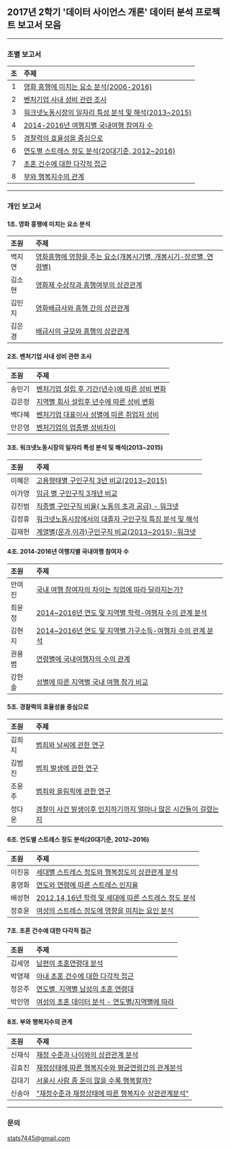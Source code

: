 ## 2017년 2학기 '데이터 사이언스 개론' 데이터 분석 프로젝트 보고서 모음

---

### 조별 보고서

조      | 주제
:------:|:-------------
1 | [영화 흥행에 미치는 요소 분석(2006-2016)](https://github.com/youngwoos/MJUProject/tree/master/2017_02/team1/team1.md)
2 | [벤처기업 사내 성비 관련 조사](https://github.com/youngwoos/MJUProject/tree/master/2017_02/team2/team2.md)
3 | [워크넷노동시장의 일자리 특성 분석 및 해석(2013~2015)](https://github.com/youngwoos/MJUProject/tree/master/2017_02/team3/team3.md)
4 | [2014-2016년 여행지별 국내여행 참여자 수](https://github.com/youngwoos/MJUProject/tree/master/2017_02/team4/team4.md)
5 | [경찰력의 효율성을 중심으로](https://github.com/youngwoos/MJUProject/tree/master/2017_02/team5/team5.md)
6 | [연도별 스트레스 정도 분석(20대기준, 2012~2016)](https://github.com/youngwoos/MJUProject/tree/master/2017_02/team6/team06.md)
7 | [초혼 건수에 대한 다각적 접근](https://github.com/youngwoos/MJUProject/tree/master/2017_02/team7/team7.md)
8 | [부와 행복지수의 관계](https://github.com/youngwoos/MJUProject/tree/master/2017_02/team8/team8.md)

---

### 개인 보고서

#### 1조. 영화 흥행에 미치는 요소 분석

조원         | 주제
:------------- |:-------------
백지연 | [영화흥행에 영향을 주는 요소(개봉시기별, 개봉시기-장르별, 연령별)](https://github.com/youngwoos/MJUProject/tree/master/2017_02/team1/members/member1/team1_1.md)
김소현 | [영화제 수상작과 흥행여부의 상관관계](https://github.com/youngwoos/MJUProject/tree/master/2017_02/team1/members/member2/team1_2.md)
김민지 | [영화배급사와 흥행 간의 상관관계](https://github.com/youngwoos/MJUProject/tree/master/2017_02/team1/members/member3/team1_3.md)
김은경 | [배급사의 규모와 흥행의 상관관계](https://github.com/youngwoos/MJUProject/tree/master/2017_02/team1/members/member4/team1_4.md)


#### 2조. 벤처기업 사내 성비 관련 조사

조원         | 주제
:------------- |:-------------
송민기 | [벤처기업 설립 후 기간(년수)에 따른 성비 변화](https://github.com/youngwoos/MJUProject/tree/master/2017_02/team2/members/member1/team2_1.md)
김은정 | [지역별 회사 설립후 년수에 따른 성비 변화](https://github.com/youngwoos/MJUProject/tree/master/2017_02/team2/members/member2/team2_2.md)
백다혜 | [벤처기업 대표이사 성별에 따른 취업자 성비](https://github.com/youngwoos/MJUProject/tree/master/2017_02/team2/members/member3/team2_3.md)
안은영 | [벤처기업의 업종별 성비차이](https://github.com/youngwoos/MJUProject/tree/master/2017_02/team2/members/member4/team2_4.md)


#### 3조. 워크넷노동시장의 일자리 특성 분석 및 해석(2013~2015)

조원         | 주제
:------------- |:-------------
이혜은 | [고용형태별 구인구직 3년 비교(2013~2015)](https://github.com/youngwoos/MJUProject/tree/master/2017_02/team3/members/member1/team3_1.md)
이가영 | [임금 별 구인구직 3개년 비교](https://github.com/youngwoos/MJUProject/tree/master/2017_02/team3/members/member2/team3_2.md)
김진범 | [직종별 구인구직 비율( 노동의 초과 공급) - 워크넷](https://github.com/youngwoos/MJUProject/tree/master/2017_02/team3/members/member3/team3_3.md)
김정휴 | [워크넷노동시장에서의 대졸자 구인구직 특징 분석 및 해석](https://github.com/youngwoos/MJUProject/tree/master/2017_02/team3/members/member4/team3_4.md)
김재헌 | [계열별(문과,이과)구인구직 비교(2013~2015)-워크넷](https://github.com/youngwoos/MJUProject/tree/master/2017_02/team3/members/member5/team3_5.md)


#### 4조. 2014-2016년 여행지별 국내여행 참여자 수

조원         | 주제
:------------- |:-------------
안여진 | [국내 여행 참여자의 차이는 직업에 따라 달라지는가?](https://github.com/youngwoos/MJUProject/tree/master/2017_02/team4/members/member1/team4_1.md)
최윤정 | [2014~2016년 연도 및 지역별 학력-여행자 수의 관계 분석](https://github.com/youngwoos/MJUProject/tree/master/2017_02/team4/members/member2/team4_2.md)
김현지 | [2014~2016년 연도 및 지역별 가구소득-여행자 수의 관계 분석](https://github.com/youngwoos/MJUProject/tree/master/2017_02/team4/members/member3/team4_3.md)
권용범 | [연령별에 국내여행자의 수의 관계](https://github.com/youngwoos/MJUProject/tree/master/2017_02/team4/members/member4/team4_4.md)
강한솔 | [성별에 따른 지역별 국내 여행 참가 비교](https://github.com/youngwoos/MJUProject/tree/master/2017_02/team4/members/member5/team4_5.md)


#### 5조. 경찰력의 효율성을 중심으로

조원         | 주제
:------------- |:-------------
김희지 | [범죄와 날씨에 관한 연구](https://github.com/youngwoos/MJUProject/tree/master/2017_02/team5/members/member1/team5_1.md)
김범진 | [범죄 발생에 관한 연구](https://github.com/youngwoos/MJUProject/tree/master/2017_02/team5/members/member2/team5_2.md)
조윤주 | [범죄와 올림픽에 관한 연구](https://github.com/youngwoos/MJUProject/tree/master/2017_02/team5/members/member3/team5_3.md)
정다운 | [경찰이 사건 발생이후 인지하기까지 얼마나 많은 시간들이 걸렸는지](https://github.com/youngwoos/MJUProject/tree/master/2017_02/team5/members/member4/team5_4.md)


#### 6조. 연도별 스트레스 정도 분석(20대기준, 2012~2016)

조원         | 주제
:------------- |:-------------
이진웅 | [세대별 스트레스 정도와 행복정도의 상관관계 분석](https://github.com/youngwoos/MJUProject/tree/master/2017_02/team6/members/member1/team6_1.md)
홍영화 | [연도와 연령에 따른 스트레스 인지율](https://github.com/youngwoos/MJUProject/tree/master/2017_02/team6/members/member2/team6_2.md)
배성현 | [2012,14,16년 학력 및 세대에 따른 스트레스 정도 분석](https://github.com/youngwoos/MJUProject/tree/master/2017_02/team6/members/member3/team6_3.md)
정호윤 | [여성의 스트레스 정도에 영향을 미치는 요인 분석](https://github.com/youngwoos/MJUProject/tree/master/2017_02/team6/members/member4/team6_4.md)


#### 7조. 초혼 건수에 대한 다각적 접근

조원         | 주제
:------------- |:-------------
김세영 | [남편의 초혼연령대 분석](https://github.com/youngwoos/MJUProject/tree/master/2017_02/team7/members/member1/team7_1.md)
박영재 | [아내 초혼 건수에 대한 다각적 접근](https://github.com/youngwoos/MJUProject/tree/master/2017_02/team7/members/member2/team7_2.md)
정은주 | [연도별, 지역별 남성의 초혼 연령대](https://github.com/youngwoos/MJUProject/tree/master/2017_02/team7/members/member3/team7_3.md)
박인영 | [여성의 초혼 데이터 분석 - 연도별/지역별에 따라](https://github.com/youngwoos/MJUProject/tree/master/2017_02/team7/members/member4/team7_4.md)


#### 8조. 부와 행복지수의 관계

조원         | 주제
:------------- |:-------------
신재식 | [재정 수준과 나이와의 상관관계 분석](https://github.com/youngwoos/MJUProject/tree/master/2017_02/team8/members/member1/team8_1.md)
김효진 | [재정상태에 따른 행복지수와 평균연령간의 관계분석](https://github.com/youngwoos/MJUProject/tree/master/2017_02/team8/members/member2/team8_2.md)
김대기 | [서울시 사람 중 돈이 많을 수록 행복할까?](https://github.com/youngwoos/MJUProject/tree/master/2017_02/team8/members/member3/team8_3.md)
신송아 | ["재정수준과 재정상태에 따른 행복지수 상관관계분석"](https://github.com/youngwoos/MJUProject/tree/master/2017_02/team8/members/member4/team8_4.md)


---

### 문의
stats7445@gmail.com